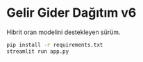 # Gelir Gider Dağıtım v6

Hibrit oran modelini destekleyen sürüm.

```bash
pip install -r requirements.txt
streamlit run app.py
```